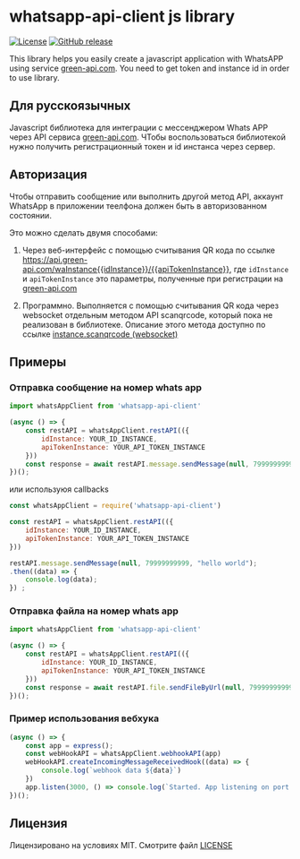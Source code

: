 # whatsapp-api-client js library
[![License](https://img.shields.io/badge/License-MIT-yellow.svg)](https://github.com/green-api/whatsapp-api-client/blob/master/LICENSE)
[![GitHub release](https://img.shields.io/github/release/green-api/whatsapp-api-client.svg)](https://github.com/green-api/whatsapp-api-client/releases)

This library helps you easily create a javascript application with WhatsAPP using service [green-api.com](https://green-api.com). You need to get token and instance id  in order to use library. 

## Для русскоязычных
Javascript библиотека для интеграции с мессенджером Whats APP через API сервиса [green-api.com](https://green-api.com). ЧТобы воспользоваться библиотекой нужно получить регистрационный токен и id инстанса через сервер.

## Авторизация 

Чтобы отправить сообщение или выполнить другой метод API, аккаунт WhatsApp в приложении теелфона должен быть в авторизованном состоянии. 

Это можно сделать двумя способами:
1. Через веб-интерфейс с помощью считывания QR кода по ссылке https://api.green-api.com/waInstance{{idInstance}}/{{apiTokenInstance}}, где ``idInstance`` и ``apiTokenInstance`` это параметры, полученные при регистрации на [green-api.com](https://green-api.com)

2. Программно. Выполняется с помощью считывания QR кода через websocket отдельным методом API scanqrcode, который пока не реализован в библиотеке. Описание этого метода доступно по ссылке [ instance.scanqrcode (websocket)](https://documenter.getpostman.com/view/11185176/Szme3xf1?version=latest#048e8f7c-5bf1-4655-a719-c2d2ee78c676) 

## Примеры

### Отправка сообщение на номер whats app

``` js
import whatsAppClient from 'whatsapp-api-client'

(async () => {
    const restAPI = whatsAppClient.restAPI(({
        idInstance: YOUR_ID_INSTANCE, 
        apiTokenInstance: YOUR_API_TOKEN_INSTANCE
    }))
    const response = await restAPI.message.sendMessage(null, 79999999999, "hello world");
})();
```

или используюя callbacks
``` js
const whatsAppClient = require('whatsapp-api-client')

const restAPI = whatsAppClient.restAPI(({
    idInstance: YOUR_ID_INSTANCE,
    apiTokenInstance: YOUR_API_TOKEN_INSTANCE
}))

restAPI.message.sendMessage(null, 79999999999, "hello world");
.then((data) => {
    console.log(data);
}) ;

```

### Отправка файла на номер whats app
``` js
import whatsAppClient from 'whatsapp-api-client'

(async () => {
    const restAPI = whatsAppClient.restAPI(({
        idInstance: YOUR_ID_INSTANCE,
        apiTokenInstance: YOUR_API_TOKEN_INSTANCE
    }))
    const response = await restAPI.file.sendFileByUrl(null, 79999999999, 'https://avatars.mds.yandex.net/get-pdb/477388/77f64197-87d2-42cf-9305-14f49c65f1da/s375', 'horse.png', 'horse');
})();
```

### Пример использования вебхука

``` js
(async () => {
    const app = express();
    const webHookAPI = whatsAppClient.webhookAPI(app)
    webHookAPI.createIncomingMessageReceivedHook((data) => {
        console.log(`webhook data ${data}`)
    })
    app.listen(3000, () => console.log(`Started. App listening on port 3000!`));
})();

```

## Лицензия

Лицензировано на условиях MIT. Смотрите файл [LICENSE](LICENSE)
